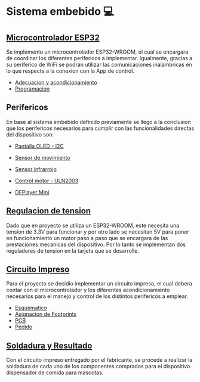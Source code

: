 # Sistema embebido :computer:


## [Microcontrolador ESP32](/SoC/ESP32/)
Se implemento un microcontrolador ESP32-WROOM, el cual se encargara de coordinar los diferentes perifericos a implementar. Igualmente, gracias a su periferico de WiFi se podran utilizar las comunicaciones inalambricas en lo que respecta a la conexion con la App de control.

- [Adecuacion y acondicionamiento](/SoC/ESP32#adecuacion)
- [Programacion](/SoC/ESP32#programacion)

## Perifericos

En base al sistema embebido definido previamente se llego a la conclusion que los perifericos necesarios para cumplir con las funcionalidades directas del dispositivo son:

- [Pantalla OLED - I2C](/Perifericos/OLED)

- [Sensor de movimiento](/Perifericos/SensorMov)

- [Sensor infrarrojo](/Perifericos/SensorInfra)

- [Control motor - ULN2003](/Perifericos/Motor)

- [DFPlayer Mini](/Perifericos/DFPlayer)

## [Regulacion de tension](/Regulador)

Dado que en proyecto se utiliza un ESP32-WROOM, este necesita una tension de 3.3V para funcionar y por otro lado se necesitan 5V para poner en funcionamiento un motor paso a paso que se encargara de las prestaciones mecanicas del dispositivo. Por lo tanto se implementan dos reguladores de tension en la tarjeta que se desarrolle.


## [Circuito Impreso](/SoC/CircuitoImpreso)

Para el proyecto se decidio implementar un circuito impreso, el cual debera contar con el microcontrolador y los diferentes acondicionamiento necesarios para el manejo y control de los distintos perifericos a emplear.

- [Esquematico](/SoC/CircuitoImpreso#esquematico---kicad)
- [Asignacion de Footprints](/SoC/CircuitoImpreso#asignacion-de-footprints)
- [PCB](/SoC/CircuitoImpreso#pcb---kicad)
- [Pedido](/SoC/CircuitoImpreso#pedido---fabricante-chino)

## [Soldadura y Resultado](/SoC/Soldadura)

Con el circuito impreso entregado por el fabricante, se procede a realizar la soldadura de cada uno de los componentes comprados para el dispositivo dispensador de comida para mascotas.
